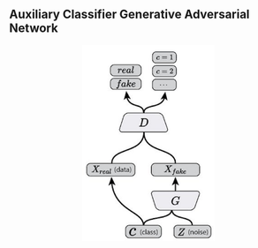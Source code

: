 Auxiliary Classifier Generative Adversarial Network
---------------------------------------------------

<p align="center"><img src="../../assets/ACGAN.png" width="240"\></p>
